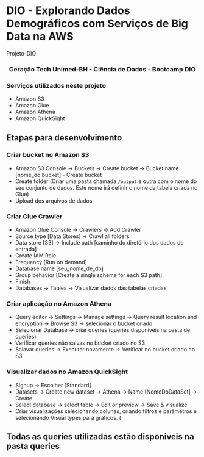 # DIO - Explorando Dados Demográficos com Serviços de Big Data na AWS

Projeto-DIO

<h3 align="center">Geração Tech Unimed-BH - Ciência de Dados - Bootcamp DIO</h3>


### Serviços utilizados neste projeto 
 - Amazon S3
 - Amazon Glue
 - Amazon Athena
 - Amazon QuickSight

## Etapas para desenvolvimento

### Criar bucket no Amazon S3

- Amazon S3 Console -> Buckets -> Create bucket -> Bucket name [nome_do bucket] - Create bucket
- Create folder (Criar uma pasta chamada ```/output``` e outra com o nome do seu conjunto de dados. Este nome irá definir o nome da tabela criada no Glue)
- Upload dos arquivos de dados

### Criar Glue Crawler

- Amazon Glue Console -> Crawlers -> Add Crawler
- Source type [Data Stores] -> Crawl all folders
- Data store [S3] -> Include path [caminho do diretório dos dados de entrada]
- Create IAM Role
- Frequency [Run on demand]
- Database name [seu_nome_de_db]
- Group behavior [Create a single schema for each S3 path]
- Finish
- Databases -> Tables -> Visualizar dados das tabelas criadas

### Criar aplicação no Amazon Athena

- Query editor -> Settings -> Manage settings -> Query result location and encryption -> Browse S3 -> selecionar o bucket criado
- Selecionar Database -> criar queries (queries disponiveis na pasta de queries)
- Verificar queries não salvas no bucket criado no S3
- Salavar queries -> Executar novamente -> Verificar no bucket criado no S3

### Visualizar dados no Amazon QuickSight

- Signup -> Escolher [Standard]
- Datasets -> Create new dataset -> Athena -> Name [NomeDoDataSet] -> Create
- Select database -> select table -> Edit or preview -> Save & visualize
- Criar visualizações selecionando colunas, criando filtros e parâmetros e selecionando Visual types para gráficos. (

## Todas as queries utilizadas estão disponiveis na pasta queries
